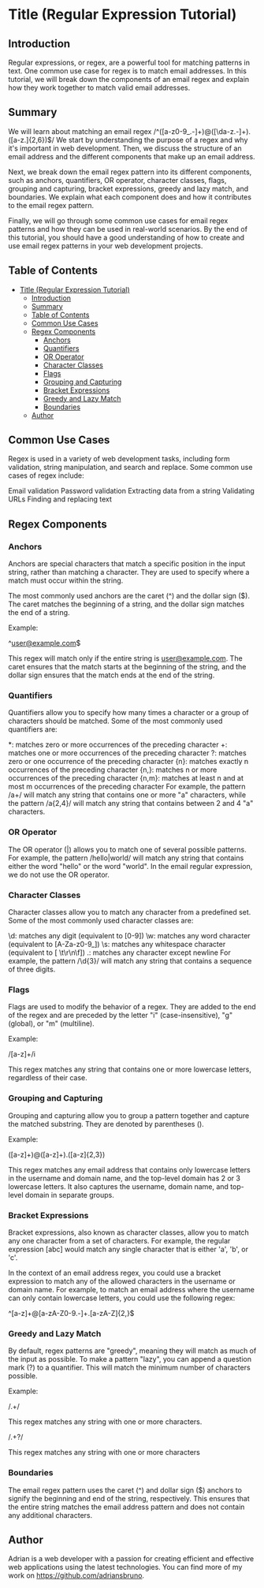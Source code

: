 # Title (Regular Expression Tutorial)
## Introduction
Regular expressions, or regex, are a powerful tool for matching patterns in text. One common use case for regex is to match email addresses. In this tutorial, we will break down the components of an email regex and explain how they work together to match valid email addresses.

## Summary

We will learn about matching an email regex /^([a-z0-9_\.-]+)@([\da-z\.-]+)\.([a-z\.]{2,6})$/ We start by understanding the purpose of a regex and why it's important in web development. Then, we discuss the structure of an email address and the different components that make up an email address.

Next, we break down the email regex pattern into its different components, such as anchors, quantifiers, OR operator, character classes, flags, grouping and capturing, bracket expressions, greedy and lazy match, and boundaries. We explain what each component does and how it contributes to the email regex pattern.

Finally, we will go through some common use cases for email regex patterns and how they can be used in real-world scenarios. By the end of this tutorial, you should have a good understanding of how to create and use email regex patterns in your web development projects.

## Table of Contents 

- [Title (Regular Expression Tutorial)](#title-regular-expression-tutorial)
  - [Introduction](#introduction)
  - [Summary](#summary)
  - [Table of Contents](#table-of-contents)
  - [Common Use Cases](#common-use-cases)
  - [Regex Components](#regex-components)
    - [Anchors](#anchors)
    - [Quantifiers](#quantifiers)
    - [OR Operator](#or-operator)
    - [Character Classes](#character-classes)
    - [Flags](#flags)
    - [Grouping and Capturing](#grouping-and-capturing)
    - [Bracket Expressions](#bracket-expressions)
    - [Greedy and Lazy Match](#greedy-and-lazy-match)
    - [Boundaries](#boundaries)
  - [Author](#author)

## Common Use Cases
Regex is used in a variety of web development tasks, including form validation, string manipulation, and search and replace. Some common use cases of regex include:

Email validation
Password validation
Extracting data from a string
Validating URLs
Finding and replacing text
## Regex Components

### Anchors
Anchors are special characters that match a specific position in the input string, rather than matching a character. They are used to specify where a match must occur within the string.

The most commonly used anchors are the caret (^) and the dollar sign ($). The caret matches the beginning of a string, and the dollar sign matches the end of a string.

Example:

^user@example.com$

This regex will match only if the entire string is user@example.com. The caret ensures that the match starts at the beginning of the string, and the dollar sign ensures that the match ends at the end of the string.
### Quantifiers
Quantifiers allow you to specify how many times a character or a group of characters should be matched. Some of the most commonly used quantifiers are:

*: matches zero or more occurrences of the preceding character
+: matches one or more occurrences of the preceding character
?: matches zero or one occurrence of the preceding character
{n}: matches exactly n occurrences of the preceding character
{n,}: matches n or more occurrences of the preceding character
{n,m}: matches at least n and at most m occurrences of the preceding character
For example, the pattern /a+/ will match any string that contains one or more "a" characters, while the pattern /a{2,4}/ will match any string that contains between 2 and 4 "a" characters.
### OR Operator
The OR operator (|) allows you to match one of several possible patterns. For example, the pattern /hello|world/ will match any string that contains either the word "hello" or the word "world". In the email regular expression, we do not use the OR operator.
### Character Classes
Character classes allow you to match any character from a predefined set. Some of the most commonly used character classes are:

\d: matches any digit (equivalent to [0-9])
\w: matches any word character (equivalent to [A-Za-z0-9_])
\s: matches any whitespace character (equivalent to [ \t\r\n\f])
.: matches any character except newline
For example, the pattern /\d{3}/ will match any string that contains a sequence of three digits.
### Flags
Flags are used to modify the behavior of a regex. They are added to the end of the regex and are preceded by the letter "i" (case-insensitive), "g" (global), or "m" (multiline).

Example:

/[a-z]+/i

This regex matches any string that contains one or more lowercase letters, regardless of their case.
### Grouping and Capturing
Grouping and capturing allow you to group a pattern together and capture the matched substring. They are denoted by parentheses ().

Example:

([a-z]+)@([a-z]+).([a-z]{2,3})

This regex matches any email address that contains only lowercase letters in the username and domain name, and the top-level domain has 2 or 3 lowercase letters. It also captures the username, domain name, and top-level domain in separate groups.
### Bracket Expressions
Bracket expressions, also known as character classes, allow you to match any one character from a set of characters. For example, the regular expression [abc] would match any single character that is either 'a', 'b', or 'c'.

In the context of an email address regex, you could use a bracket expression to match any of the allowed characters in the username or domain name. For example, to match an email address where the username can only contain lowercase letters, you could use the following regex:

^[a-z]+@[a-zA-Z0-9.-]+\.[a-zA-Z]{2,}$
### Greedy and Lazy Match
By default, regex patterns are "greedy", meaning they will match as much of the input as possible. To make a pattern "lazy", you can append a question mark (?) to a quantifier. This will match the minimum number of characters possible.

Example:

/.+/

This regex matches any string with one or more characters.

/.+?/

This regex matches any string with one or more characters
### Boundaries
The email regex pattern uses the caret (^) and dollar sign ($) anchors to signify the beginning and end of the string, respectively. This ensures that the entire string matches the email address pattern and does not contain any additional characters.

## Author

Adrian is a web developer with a passion for creating efficient and effective web applications using the latest technologies. You can find more of my work on https://github.com/adriansbruno.
